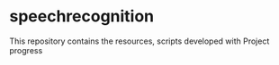 # speechrecognition
This repository contains the resources, scripts developed with Project progress
